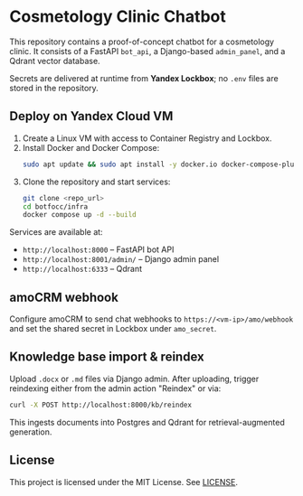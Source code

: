 # Cosmetology Clinic Chatbot

This repository contains a proof-of-concept chatbot for a cosmetology clinic.
It consists of a FastAPI `bot_api`, a Django-based `admin_panel`, and a
Qdrant vector database.

Secrets are delivered at runtime from **Yandex Lockbox**; no `.env` files are
stored in the repository.

## Deploy on Yandex Cloud VM
1. Create a Linux VM with access to Container Registry and Lockbox.
2. Install Docker and Docker Compose:
   ```bash
   sudo apt update && sudo apt install -y docker.io docker-compose-plugin
   ```
3. Clone the repository and start services:
   ```bash
   git clone <repo_url>
   cd botfocc/infra
   docker compose up -d --build
   ```

Services are available at:
- `http://localhost:8000` – FastAPI bot API
- `http://localhost:8001/admin/` – Django admin panel
- `http://localhost:6333` – Qdrant

## amoCRM webhook
Configure amoCRM to send chat webhooks to `https://<vm-ip>/amo/webhook` and set
the shared secret in Lockbox under `amo_secret`.

## Knowledge base import & reindex
Upload `.docx` or `.md` files via Django admin. After uploading, trigger
reindexing either from the admin action "Reindex" or via:
```bash
curl -X POST http://localhost:8000/kb/reindex
```
This ingests documents into Postgres and Qdrant for retrieval-augmented
generation.

## License
This project is licensed under the MIT License. See [LICENSE](LICENSE).
